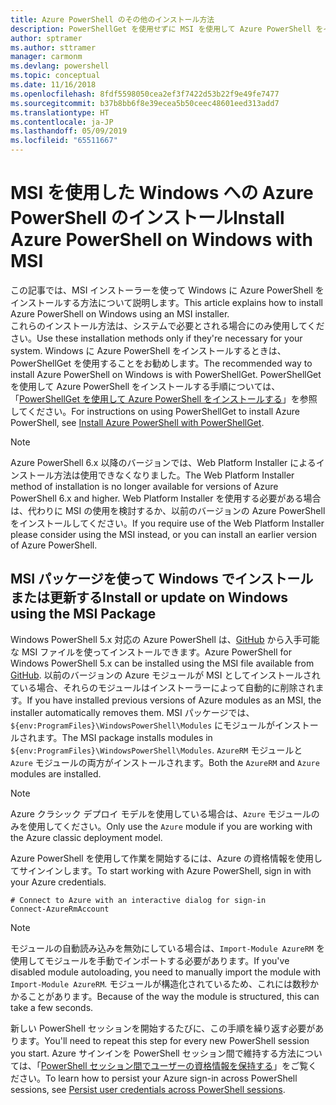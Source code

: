 ```yaml
---
title: Azure PowerShell のその他のインストール方法
description: PowerShellGet を使用せずに MSI を使用して Azure PowerShell をインストールする方法
author: sptramer
ms.author: sttramer
manager: carmonm
ms.devlang: powershell
ms.topic: conceptual
ms.date: 11/16/2018
ms.openlocfilehash: 8fdf5598050cea2ef3f7422d53b22f9e49fe7477
ms.sourcegitcommit: b37b8bb6f8e39ecea5b50ceec48601eed313add7
ms.translationtype: HT
ms.contentlocale: ja-JP
ms.lasthandoff: 05/09/2019
ms.locfileid: "65511667"
---
```

# <a name="install-azure-powershell-on-windows-with-msi"></a><span data-ttu-id="0eef0-103">MSI を使用した Windows への Azure PowerShell のインストール</span><span class="sxs-lookup"><span data-stu-id="0eef0-103">Install Azure PowerShell on Windows with MSI</span></span>

<span data-ttu-id="0eef0-104">この記事では、MSI インストーラーを使って Windows に Azure PowerShell をインストールする方法について説明します。</span><span class="sxs-lookup"><span data-stu-id="0eef0-104">This article explains how to install Azure PowerShell on Windows using an MSI installer.</span></span>  
<span data-ttu-id="0eef0-105">これらのインストール方法は、システムで必要とされる場合にのみ使用してください。</span><span class="sxs-lookup"><span data-stu-id="0eef0-105">Use these installation methods only if they're necessary for your system.</span></span> <span data-ttu-id="0eef0-106">Windows に Azure PowerShell をインストールするときは、PowerShellGet を使用することをお勧めします。</span><span class="sxs-lookup"><span data-stu-id="0eef0-106">The recommended way to install Azure PowerShell on Windows is with PowerShellGet.</span></span> <span data-ttu-id="0eef0-107">PowerShellGet を使用して Azure PowerShell をインストールする手順については、「[PowerShellGet を使用して Azure PowerShell をインストールする](install-azurerm-ps.md)」を参照してください。</span><span class="sxs-lookup"><span data-stu-id="0eef0-107">For instructions on using PowerShellGet to install Azure PowerShell, see [Install Azure PowerShell with PowerShellGet](install-azurerm-ps.md).</span></span>

> [!NOTE]
> <span data-ttu-id="0eef0-108">Azure PowerShell 6.x 以降のバージョンでは、Web Platform Installer によるインストール方法は使用できなくなりました。</span><span class="sxs-lookup"><span data-stu-id="0eef0-108">The Web Platform Installer method of installation is no longer available for versions of Azure PowerShell 6.x and higher.</span></span> <span data-ttu-id="0eef0-109">Web Platform Installer を使用する必要がある場合は、代わりに MSI の使用を検討するか、以前のバージョンの Azure PowerShell をインストールしてください。</span><span class="sxs-lookup"><span data-stu-id="0eef0-109">If you require use of the Web Platform Installer please consider using the MSI instead, or you can install an earlier version of Azure PowerShell.</span></span>

## <a name="install-or-update-on-windows-using-the-msi-package"></a><span data-ttu-id="0eef0-110">MSI パッケージを使って Windows でインストールまたは更新する</span><span class="sxs-lookup"><span data-stu-id="0eef0-110">Install or update on Windows using the MSI Package</span></span>

<span data-ttu-id="0eef0-111">Windows PowerShell 5.x 対応の Azure PowerShell は、[GitHub](https://github.com/Azure/azure-powershell/releases/tag/v6.13.1-November2018) から入手可能な MSI ファイルを使ってインストールできます。</span><span class="sxs-lookup"><span data-stu-id="0eef0-111">Azure PowerShell for Windows PowerShell 5.x can be installed using the MSI file available from [GitHub](https://github.com/Azure/azure-powershell/releases/tag/v6.13.1-November2018).</span></span> <span data-ttu-id="0eef0-112">以前のバージョンの Azure モジュールが MSI としてインストールされている場合、それらのモジュールはインストーラーによって自動的に削除されます。</span><span class="sxs-lookup"><span data-stu-id="0eef0-112">If you have installed previous versions of Azure modules as an MSI, the installer automatically removes them.</span></span> <span data-ttu-id="0eef0-113">MSI パッケージでは、`${env:ProgramFiles}\WindowsPowerShell\Modules` にモジュールがインストールされます。</span><span class="sxs-lookup"><span data-stu-id="0eef0-113">The MSI package installs modules in `${env:ProgramFiles}\WindowsPowerShell\Modules`.</span></span> <span data-ttu-id="0eef0-114">`AzureRM` モジュールと `Azure` モジュールの両方がインストールされます。</span><span class="sxs-lookup"><span data-stu-id="0eef0-114">Both the `AzureRM` and `Azure` modules are installed.</span></span>

> [!NOTE]
> <span data-ttu-id="0eef0-115">Azure クラシック デプロイ モデルを使用している場合は、`Azure` モジュールのみを使用してください。</span><span class="sxs-lookup"><span data-stu-id="0eef0-115">Only use the `Azure` module if you are working with the Azure classic deployment model.</span></span>

<span data-ttu-id="0eef0-116">Azure PowerShell を使用して作業を開始するには、Azure の資格情報を使用してサインインします。</span><span class="sxs-lookup"><span data-stu-id="0eef0-116">To start working with Azure PowerShell, sign in with your Azure credentials.</span></span>

```powershell-interactive
# Connect to Azure with an interactive dialog for sign-in
Connect-AzureRmAccount
```

> [!NOTE]
>
> <span data-ttu-id="0eef0-117">モジュールの自動読み込みを無効にしている場合は、`Import-Module AzureRM` を使用してモジュールを手動でインポートする必要があります。</span><span class="sxs-lookup"><span data-stu-id="0eef0-117">If you've disabled module autoloading, you need to manually import the module with `Import-Module AzureRM`.</span></span> <span data-ttu-id="0eef0-118">モジュールが構造化されているため、これには数秒かかることがあります。</span><span class="sxs-lookup"><span data-stu-id="0eef0-118">Because of the way the module is structured, this can take a few seconds.</span></span>

<span data-ttu-id="0eef0-119">新しい PowerShell セッションを開始するたびに、この手順を繰り返す必要があります。</span><span class="sxs-lookup"><span data-stu-id="0eef0-119">You'll need to repeat this step for every new PowerShell session you start.</span></span> <span data-ttu-id="0eef0-120">Azure サインインを PowerShell セッション間で維持する方法については、「[PowerShell セッション間でユーザーの資格情報を保持する](context-persistence.md)」をご覧ください。</span><span class="sxs-lookup"><span data-stu-id="0eef0-120">To learn how to persist your Azure sign-in across PowerShell sessions, see [Persist user credentials across PowerShell sessions](context-persistence.md).</span></span>
